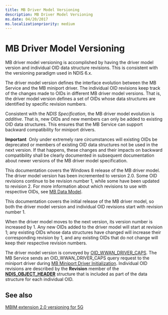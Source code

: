 ```yaml
---
title: MB Driver Model Versioning
description: MB Driver Model Versioning
ms.date: 04/20/2017
ms.localizationpriority: medium
---
```


# MB Driver Model Versioning


MB driver model versioning is accomplished by having the driver model version and individual OID data structure revisions. This is consistent with the versioning paradigm used in NDIS 6.x.

The driver model version defines the interface evolution between the MB Service and the MB miniport driver. The individual OID revisions keep track of the changes made to OIDs in different MB driver model versions. That is, the driver model version defines a set of OIDs whose data structures are identified by specific revision numbers.

Consistent with the *NDIS Specification*, the MB driver model evolution is *additive*. That is, new OIDs and new members can only be added to existing OID data structures. This ensures that the MB Service can support backward compatibility for miniport drivers.

**Important**  Only under extremely rare circumstances will existing OIDs be deprecated or members of existing OID data structures not be used in the next version. If that happens, these changes and their impacts on backward compatibility shall be clearly documented in subsequent documentation about newer versions of the MB driver model specification.

 

This documentation covers the Windows 8 release of the MB driver model. The driver model version has been incremented to version 2.0. Some OID revisions continue to be revision number 1, while some have been updated to revision 2. For more information about which revisions to use with respective OIDs, see [MB Data Model](mb-data-model.md).

This documentation covers the initial release of the MB driver model, so both the driver model version and individual OID revisions start with revision number 1.

When the driver model moves to the next version, its version number is increased by 1. Any new OIDs added to the driver model will start at revision 1; any existing OIDs whose data structures have changed will increase their corresponding revision by 1, and any existing OIDs that do not change will keep their respective revision numbers.

The driver model version is conveyed by [OID\_WWAN\_DRIVER\_CAPS](./oid-wwan-driver-caps.md). The MB Service sends an OID\_WWAN\_DRIVER\_CAPS query request to the miniport driver during [MB Miniport Driver Initialization](mb-device-readiness.md#mb-miniport-driver-initialization). Individual OID revisions are described by the **Revision** member of the [**NDIS\_OBJECT\_HEADER**](/windows-hardware/drivers/ddi/ntddndis/ns-ntddndis-_ndis_object_header) structure that is included as part of the data structure for each individual OID.

## See also
[MBIM extension 2.0 versioning for 5G](mb-5g-data-class-support.md)
 

